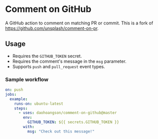# Comment on GitHub

A GitHub action to comment on matching PR or commit.
This is a fork of https://github.com/unsplash/comment-on-pr.

## Usage

- Requires the `GITHUB_TOKEN` secret.
- Requires the comment's message in the `msg` parameter.
- Supports `push` and `pull_request` event types.

### Sample workflow

```yaml
on: push
jobs:
  example:
    runs-on: ubuntu-latest
    steps:
      - uses: daohoangson/comment-on-github@master
        env:
          GITHUB_TOKEN: ${{ secrets.GITHUB_TOKEN }}
        with:
          msg: "Check out this message!"
```
